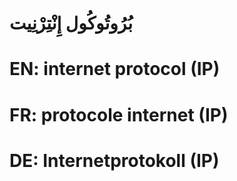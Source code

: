 # بُرُوتُوكُول إِنْتِرْنِيت

# EN: internet protocol (IP)

# FR: protocole internet (IP)

# DE: Internetprotokoll (IP)
